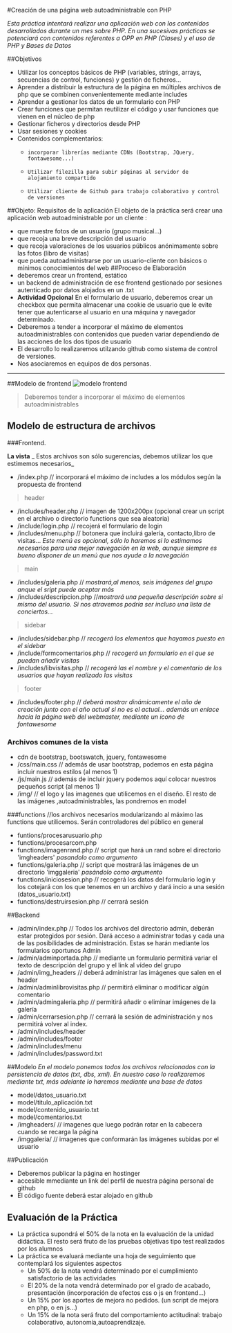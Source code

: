 #Creación de una página web autoadministrable con PHP

_Esta práctica intentará realizar una aplicación web con los contenidos desarrollados durante un mes sobre PHP. En una sucesivas prácticas se potenciará con contenidos referentes a OPP en PHP  (Clases) y el uso de PHP y Bases de Datos_

##Objetivos
*  Utilizar los conceptos básicos de PHP (variables, strings, arrays, secuencias de control, funciones) y  gestión de ficheros...
*  Aprender a distribuir la estructura de la página en múltiples archivos de php que se combinen convenientemente mediante includes
*  Aprender a gestionar los datos de un formulario con PHP 
*  Crear funciones que permitan reutilizar el código y usar funciones que vienen en el núcleo de php
*  Gestionar ficheros y directorios desde PHP
*  Usar sesiones y cookies
*  Contenidos complementarios: 
   *     incorporar librerías mediante CDNs (Bootstrap, JQuery, fontawesome...)
   *     Utilizar filezilla para subir páginas al servidor de alojamiento compartido
   *     Utilizar cliente de Github para trabajo colaborativo y control de versiones

##Objeto: Requisitos de la aplicación
El objeto de la práctica será crear una aplicación web autoadministrable por un cliente :
*  que muestre fotos de un usuario (grupo musical...) 
*  que recoja una breve descripción del usuario
*  que recoja valoraciones de los usuarios públicos anónimamente sobre las fotos (libro de visitas)
*  que pueda autoadministrarse por un usuario-cliente con básicos o mínimos conocimientos del web
##Proceso de Elaboración
*  deberemos crear un frontend, estático  
*  un backend de administración de ese frontend gestionado por sesiones autenticado por datos alojados en un .txt
*  **Actividad Opcional** En el formulario de usuario, deberemos crear un checkbox que permita almacenar una  cookie de usuario que le evite tener que autenticarse al usuario en una máquina y navegador determinado.
*  Deberemos a tender a incorporar el máximo de elementos autoadministrables con contenidos que pueden variar dependiendo de las acciones de los dos tipos de usuario
*  El desarrollo lo realizaremos utilzando github como sistema de control de versiones.
*  Nos asociaremos en equipos de dos personas.
***

##Modelo de frontend
![modelo frontend](https://dl.dropboxusercontent.com/u/37685212/img/plantillafrontend-8.jpg)

>Deberemos tender a incorporar el máximo de elementos autoadministrables


## Modelo de estructura de archivos
###Frontend.

   **La vista** _  Estos archivos son sólo sugerencias, debemos utilizar los que  estimemos necesarios_
 
  * /index.php // incorporará el máximo de includes a los módulos según la propuesta de frontend
  
>header

  * /includes/header.php // imagen  de 1200x200px (opcional crear un script en el archivo o directorio functions que sea aleatoria)
  * /include/login.php // recojerá el formulario de login
  * /includes/menu.php // botonera que incluirá galería, contacto,libro de visitas... _Este menú es opcional, sólo lo haremos si lo estimamos necesarios para una mejor navegación en la web, aunque siempre es bueno disponer de un menú que nos ayude a la navegación_

>main
 * /includes/galeria.php // _mostrará,al menos, seis imágenes del grupo anque el sript puede aceptar más_
 * /includes/descripcion.php //_mostrará una pequeña descripción sobre si mismo del usuario. Si nos atravemos podría ser incluso una lista de conciertos..._
 
>sidebar
  * /includes/sidebar.php // _recogerá los elementos que hayamos puesto en el sidebar_
  * /include/formcomentarios.php // _recogerá un formulario en el que se puedan añadir visitas_
  * /includes/libvisitas.php // _recogerá las el nombre y el comentario de los usuarios que hayan realizado las visitas_
 
>footer
  * /includes/footer.php // _deberá mostrar dinámicamente el año de creación junto con el año actual si no es el actual... además un enlace hacia la página web del webmaster, mediante un icono de fontawesome_
  
   ### Archivos comunes de la **vista**
  * cdn de bootstrap, bootswatch, jquery, fontawesome
  * /css/main.css // además de usar bootstrap, podemos en esta página incluir nuestros estilos (al menos 1)
  * /js/main.js // además de incluir jquery podemos aquí colocar nuestros pequeños script (al menos 1)
  * /img/ // el logo y las imagenes que utilicemos en el diseño. El resto de las imágenes ,autoadministrables, las pondremos en model
 
 
###functions //los archivos necesarios modularizando al máximo las functions que utilicemos. Serán controladores del público en general
*  funtions/procesarusuario.php
*  functions/procesarcom.php
*  functions/imagenrand.php // script que hará un rand sobre el directorio 'imgheaders' _pasandolo como argumento_
*  functions/galeria.php // script que mostrará las imágenes de un directorio 'imggaleria' _pasándolo como argumento_
*  functions/iniciosesion.php // recogerá los datos del formulario login y los cotejará con los que tenemos en un archivo y dará incio a una sesión (datos_usuario.txt)
*  functions/destruirsesion.php // cerrará sesión 
 
  ##Backend

  * /admin/index.php // Todos los archivos del directorio admin, deberán estar protegidos por sesión. Dará acceso a administrar todas y cada una de las posibilidades de administración. Estas se harán mediante los formularios oportunos Admin
  * /admin/adminportada.php // mediante un formulario permitirá variar el texto de descripción del grupo y el link al vídeo del grupo 
  * /admin/img_headers // deberá administrar las imágenes que salen en el header
  * /admin/adminlibrovisitas.php // permitirá  eliminar o modificar algún comentario
  * /admin/admingaleria.php // permitirá añadir o eliminar imágenes de la galería
  * /admin/cerrarsesion.php // cerrará la sesión de administración y nos permitirá volver al index.
  * /admin/includes/header
  * /admin/includes/footer
  * /admin/includes/menu
  * /admin/includes/password.txt
 
##Modelo _En el modelo ponemos todos los archivos relacionados con la persistencia de datos (txt, dbs, xml). En nuestro caso lo realizaremos mediante txt, más adelante lo haremos mediante una base de datos_

*  model/datos_usuario.txt
*  model/titulo_aplicación.txt
*  model/contenido_usuario.txt
*  model/comentarios.txt
*  /imgheaders/  // imagenes que luego podrán rotar en la cabecera cuando se recarga la página
*  /imggaleria/  // imagenes que conformarán las imágenes  subidas por el usuario

##Publicación
*  Deberemos publicar la página en hostinger 
*  accesible mmediante un link del perfil de nuestra página personal de github 
*  El código fuente deberá estar alojado en github

## Evaluación de la Práctica
*  La práctica supondrá el 50%  de la nota en la evaluación de la unidad didáctica. El resto será fruto de las pruebas objetivas tipo test realizados por los alumnos
*  La práctica se evaluará mediante una hoja de seguimiento que contemplará los siguientes aspectos
   *  Un 50% de la nota vendrá determinado por el cumplimiento satisfactorio de las actividades
   *  El 20% de la nota vendrá determinado por el grado de acabado,  presentación (incorporación de efectos css o js en frontend...)
   *  Un 15% por los aportes de mejora no pedidos. (un script de mejora en php, o en js...) 
   *  Un 15% de la nota será fruto del comportamiento actitudinal: trabajo colaborativo, autonomía,autoaprendizaje.


